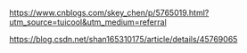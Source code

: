 https://www.cnblogs.com/skey_chen/p/5765019.html?utm_source=tuicool&utm_medium=referral


https://blog.csdn.net/shan165310175/article/details/45769065
